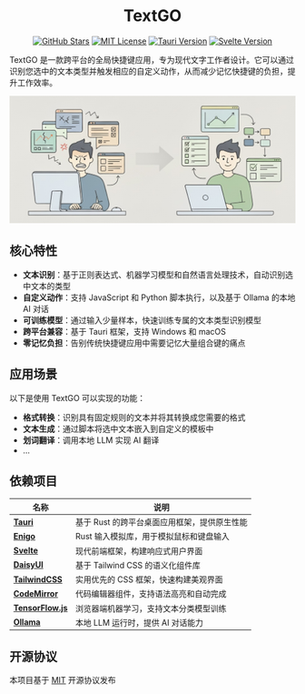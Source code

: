<h1 align="center">TextGO</h1>

<div align="center">

[![GitHub Stars](https://img.shields.io/github/stars/C5H12O5/TextGO?logo=github&label=Stars&style=flat&color=yellow)](https://github.com/C5H12O5/TextGO/stargazers)
[![MIT License](https://img.shields.io/badge/License-MIT-green.svg)](LICENSE)
[![Tauri Version](https://img.shields.io/badge/Tauri-v2.8.5-24C8D8.svg?logo=tauri)](https://tauri.app/)
[![Svelte Version](https://img.shields.io/badge/Svelte-v5.39.6-FF3E00.svg?logo=svelte)](https://svelte.dev/)

</div>

TextGO 是一款跨平台的全局快捷键应用，专为现代文字工作者设计。它可以通过识别您选中的文本类型并触发相应的自定义动作，从而减少记忆快捷键的负担，提升工作效率。

<div align="center">
  <img src="concept.jpg" alt="concept" width="1024">
</div>

## 核心特性

- **文本识别**：基于正则表达式、机器学习模型和自然语言处理技术，自动识别选中文本的类型
- **自定义动作**：支持 JavaScript 和 Python 脚本执行，以及基于 Ollama 的本地 AI 对话
- **可训练模型**：通过输入少量样本，快速训练专属的文本类型识别模型
- **跨平台兼容**：基于 Tauri 框架，支持 Windows 和 macOS
- **零记忆负担**：告别传统快捷键应用中需要记忆大量组合键的痛点

## 应用场景

以下是使用 TextGO 可以实现的功能：

- **格式转换**：识别具有固定规则的文本并将其转换成您需要的格式
- **文本生成**：通过脚本将选中文本嵌入到自定义的模板中
- **划词翻译**：调用本地 LLM 实现 AI 翻译
- ...

## 依赖项目

| 名称                                               | 说明                                         |
| -------------------------------------------------- | -------------------------------------------- |
| **[Tauri](https://tauri.app/)**                    | 基于 Rust 的跨平台桌面应用框架，提供原生性能 |
| **[Enigo](https://github.com/enigo-rs/enigo)**     | Rust 输入模拟库，用于模拟鼠标和键盘输入      |
| **[Svelte](https://svelte.dev/)**                  | 现代前端框架，构建响应式用户界面             |
| **[DaisyUI](https://daisyui.com/)**                | 基于 Tailwind CSS 的语义化组件库             |
| **[TailwindCSS](https://tailwindcss.com/)**        | 实用优先的 CSS 框架，快速构建美观界面        |
| **[CodeMirror](https://codemirror.net/)**          | 代码编辑器组件，支持语法高亮和自动完成       |
| **[TensorFlow.js](https://www.tensorflow.org/js)** | 浏览器端机器学习，支持文本分类模型训练       |
| **[Ollama](https://ollama.com/)**                  | 本地 LLM 运行时，提供 AI 对话能力            |

## 开源协议

本项目基于 [MIT](LICENSE) 开源协议发布
